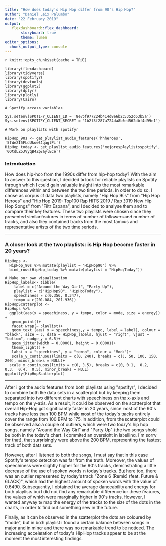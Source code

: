 ```yaml
---
title: "How does today's Hip Hop differ from 90's Hip Hop?"
author: "Daniel Leix Palumbo"
date: "22 February 2019"
output: 
   flexdashboard::flex_dashboard:
       storyboard: true
       theme: lumen
editor_options: 
  chunk_output_type: console
---
```


`r knitr::opts_chunk$set(cache = TRUE)`

```{r, cache = FALSE}
library(flexdashboard)
library(tidyverse)
library(spotifyr)
library(devtools)
library(ggplot2)
library(dplyr)
library(plotly)
library(Cairo)

# Spotify access variables 

Sys.setenv(SPOTIFY_CLIENT_ID = '8e7bf977224b414d8e6b255352c63b5a')
Sys.setenv(SPOTIFY_CLIENT_SECRET = '1b2f3f287a724da8b6ed562dbf4d99e1')

# Work on playlists with spotifyr

HipHop_90s <- get_playlist_audio_features('hhheroes', '5fWeZI5FLdUkowl4qaglPi')
HipHop_today <- get_playlist_audio_features('mejoresplaylistsspotify', '0OtdLZ5JVyqB4Zp8aylECe')
```

### Introduction 

How does hip-hop from the 1990s differ from hip-hop today? 
With the aim to answer to this question, I decided to look for reliable playlists on Spotify through which I could gain valuable insight into the most remarkable differences within and between the two time periods. In order to do so, I chose as corpus of data two playlists, namely "Hip Hop 90s" from "Hip Hop Heroes" and "Hip Hop 2019: Top100 Rap HITS 2019 / Rap 2019 New Hip Hop Songs" from "Filtr Espana", and I decided to analyse them and to compare their key features. 
These two playlists were chosen since they presented similar features in terms of number of followers and number of tracks, and also they contained tracks from the most famous and representative artists of the two time periods. 

*** 

### A closer look at the two playlists: is Hip Hop become faster in 20 years?  

```{r}
HipHops <-
  HipHop_90s %>% mutate(playlist = "HipHop90") %>%
  bind_rows(HipHop_today %>% mutate(playlist = "HipHopToday"))

# Make our own visualisation 
HipHop_labels<- tibble(
    label = c("Around the Way Girl", "Party Up"),
    playlist = c("HipHop90", "HipHopToday"),
    speechiness = c(0.356, 0.347),
    tempo = c(202.084, 201.936))
HipHopScatterplot <-    
HipHops %>%
  ggplot(aes(x = speechiness, y = tempo, color = mode, size = energy)) +
   geom_point()+
   facet_wrap(~ playlist)+
   geom_text (aes( x = speechiness,y = tempo, label = label), colour = "black", size = 3, data = HipHop_labels, hjust = "right", vjust = "bottom", nudge_y = 6.5)+
   geom_jitter(width = 0.00001, height = 0.00001)+
   theme_light() +              
   labs( x = "speechines", y = "tempo", colour = "Mode")+
   scale_y_continuous(limits = c(0, 240), breaks = c(0, 50, 100, 150, 200), minor_breaks = NULL)+
  scale_x_continuous(limits = c(0, 0.5), breaks = c(0, 0.1,  0.2,  0.3,  0.4,  0.5), minor_breaks = NULL)
ggplotly(HipHopScatterplot)   

```

*** 

After i got the audio features from both playlists using "spotifyr", I decided to combine both the data sets in a scatterplot but by keeping them separated into two different charts with speechiness on the x-axis and tempo on the y-axis. As a result, it could be observed on the scatterplot that overall Hip-Hop got significantly faster in 20 years, since most of the 90's tracks have less than 100 BPM while most of the today's tracks entirely cover the range from 100 BPM to 175. In addition, from the scatterplot could be observed also a couple of outliers, which were two today's hip hop songs, namely "Around the Way Girl" and "Party Up" (the two songs shold be both in the today's chart, I commited an oversight in labelling, I'm sorry for that), that surprisingly were above the 200 BPM, representing the fastest track of both data sets. 

However, after I listened to both the songs, I must say that in this case Spotify's tempo detection was far from the truth. Moreover, the values of speechiness were slightly higher for the 90's tracks, demonstrating a little decrease of the use of spoken words in today's tracks. But here too, there was an outlier represented by today's track "Zone 6 (Remix) (feat. Future & 6LACK)", which had the highest amount of spoken words with the value of 0.6490. Subsequently, I obtained the average danceability and energy for both playlists but I did not find any remarkable difference for these features, the values of which were marginally higher in 90's tracks. However, I wanted anyway to map the energy of the tracks to the size of the dots in the charts, in order to find out something new in the future. 

Finally, as it can be observed in the scatterplot the dots are coloured by "mode", but in both playlist i found a certain balance between songs in major and in minor and there was no remarkable trend to be noticed. The increasing acceleration of today's Hip Hop tracks appear to be at the moment the most interesting findings.
